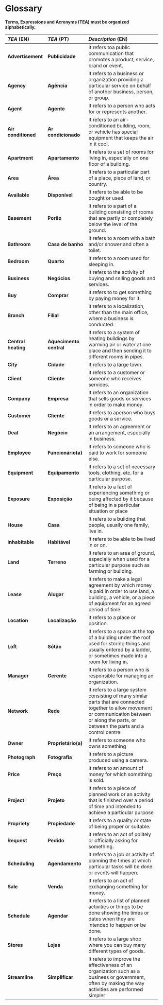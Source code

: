 # Glossary

**Terms, Expressions and Acronyms (TEA) must be organized alphabetically.**

| **_TEA_** (EN)      | **_TEA_** (PT)          | **_Description_** (EN)                                                                                                                                                                             |                                       
|:--------------------|:------------------------|:---------------------------------------------------------------------------------------------------------------------------------------------------------------------------------------------------|
| **Advertisement**   | **Publicidade**         | It refers toa public communication that promotes a product, service, brand or event.                                                                                                               |
| **Agency**          | **Agência**             | It refers to a business or organization providing a particular service on behalf of another business, person, or group.                                                                            |
| **Agent**           | **Agente**              | It refers to a person who acts for or represents another.                                                                                                                                          |
| **Air conditioned** | **Ar condicionado**     | It refers to an air-conditioned building, room, or vehicle has special equipment that keeps the air in it cool.                                                                                    |
| **Apartment**       | **Apartamento**         | It refers to a set of rooms for living in, especially on one floor of a building.                                                                                                                  |
| **Area**            | **Área**                | It refers to a particular part of a place, piece of land, or country.                                                                                                                              |
| **Available**       | **Disponível**          | It refers to be able to be bought or used.                                                                                                                                                         |
| **Basement**        | **Porão**               | It refers to a part of a building consisting of rooms that are partly or completely below the level of the ground.                                                                                 |
| **Bathroom**        | **Casa de banho**       | It refers to a room with a bath and/or shower and often a toilet.                                                                                                                                  |
| **Bedroom**         | **Quarto**              | It refers to a room used for sleeping in.                                                                                                                                                          |
| **Business**        | **Negócios**            | It refers to the activity of buying and selling goods and services.                                                                                                                                |
| **Buy**             | **Comprar**             | It refers to to get something by paying money for it.                                                                                                                                              |
| **Branch**          | **Filial**              | It refers to a localization, other than the main office, where a business is conducted.                                                                                                                |
| **Central heating** | **Aquecimento central** | It refers to a system of heating buildings by warming air or water at one place and then sending it to different rooms in pipes.                                                                   |
| **City**            | **Cidade**              | It refers to a large town.                                                                                                                                                                         |
| **Client**          | **Cliente**             | It refers to a customer or someone who receives services.                                                                                                                                          |
| **Company**         | **Empresa**             | It refers to an organization that sells goods or services in order to make money.                                                                                                                  |
| **Customer**        | **Cliente**             | It refers to aperson who buys goods or a service.                                                                                                                                                  |
| **Deal**            | **Negócio**             | It refers to an agreement or an arrangement, especially in business.                                                                                                                               |
| **Employee**        | **Funcionário(a)**      | It refers to someone who is paid to work for someone else.                                                                                                                                         |
| **Equipment**       | **Equipamento**         | It refers to a set of necessary tools, clothing, etc. for a particular purpose.                                                                                                                    |
| **Exposure**        | **Exposição**           | It refers to a fact of experiencing something or being affected by it because of being in a particular situation or place                                                                          |
| **House**           | **Casa**                | It refers to a building that people, usually one family, live in.                                                                                                                                  |
| **inhabitable**     | **Habitável**           | It refers to be able to be lived in or on.                                                                                                                                                         |
| **Land**            | **Terreno**             | It refers to an area of ground, especially when used for a particular purpose such as farming or building.                                                                                         |
| **Lease**           | **Alugar**              | It refers to make a legal agreement by which money is paid in order to use land, a building, a vehicle, or a piece of equipment for an agreed period of time.                                      |
| **Location**        | **Localização**         | It refers to a place or position.                                                                                                                                                                  |
| **Loft**            | **Sótão**               | It refers to a space at the top of a building under the roof used for storing things and usually entered by a ladder, or sometimes made into a room for living in.                                 |
| **Manager**         | **Gerente**             | It refers to a person who is responsible for managing an organization.                                                                                                                             |
| **Network**         | **Rede**                | It refers to a large system consisting of many similar parts that are connected together to allow movement or communication between or along the parts, or between the parts and a control centre. |
| **Owner**           | **Proprietário(a)**     | It refers to someone who owns something                                                                                                                                                            |
| **Photograph**      | **Fotografia**          | It refers to a picture produced using a camera.                                                                                                                                                    |
| **Price**           | **Preço**               | It refers to an amount of money for which something is sold.                                                                                                                                       |
| **Project**         | **Projeto**             | It refers to a piece of planned work or an activity that is finished over a period of time and intended to achieve a particular purpose                                                            |
| **Propriety**       | **Propiedade**          | It refers to a quality or state of being proper or suitable.                                                                                                                                       |
| **Request**         | **Pedido**              | It refers to an act of politely or officially asking for something.                                                                                                                                |
| **Scheduling**      | **Agendamento**         | It refers to a job or activity of planning the times at which particular tasks will be done or events will happen.                                                                                 |
| **Sale**            | **Venda**               | It refers to an act of exchanging something for money.                                                                                                                                             |
| **Schedule**        | **Agendar**             | It refers to a list of planned activities or things to be done showing the times or dates when they are intended to happen or be done.                                                             |
| **Stores**          | **Lojas**               | It refers to a large shop where you can buy many different types of goods.                                                                                                                         |
| **Streamline**      | **Simplificar**         | It refers to improve the effectiveness of an organization such as a business or government, often by making the way activities are performed simpler                                               |



